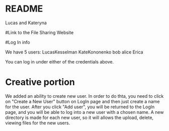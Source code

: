 # README #
Lucas and Kateryna

#Link to the File Sharing Website



#Log In info

We have 5 users: 
LucasKesselman
KateKononenko
bob
alice
Erica

You can log in under either of the credentials above.

# Creative portion

We added an ability to create  new user. In order to do thta, you need to click on "Create a New User" button on LogIn page and then just create a name for the user. After you click "Add user", you will be returned to the LogIn page, and you will be able to log into a new user with a chosen name. A new directory is made for each new user, so it will allows the upload, delete, viewing files for the new users.

